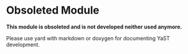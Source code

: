 Obsoleted Module
================

**This module is obsoleted and is not developed neither used anymore.**

Please use yard with markdown or doxygen for documenting YaST development.
